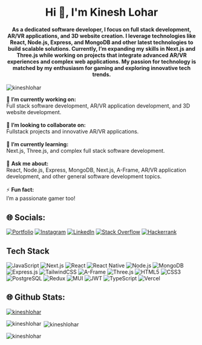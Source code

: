 <h1 align="center">Hi 👋, I'm Kinesh Lohar</h1>
<h4 align="center">As a dedicated software developer, I focus on full stack development, AR/VR applications, and 3D website creation. I leverage technologies like React, Node.js, Express, and MongoDB and other latest technologies to build scalable solutions. Currently, I’m expanding my skills in Next.js and Three.js while working on projects that integrate advanced AR/VR experiences and complex web applications. My passion for technology is matched by my enthusiasm for gaming and exploring innovative tech trends.</h4>

<p align="left"> <img src="https://komarev.com/ghpvc/?username=kineshlohar&label=Profile%20views&color=0e75b6&style=flat" alt="kineshlohar" /> </p>

🔭 **I’m currently working on:** <br>Full stack software development, AR/VR application development, and 3D website development.<br><br>👯 **I’m looking to collaborate on:** <br>Fullstack projects and innovative AR/VR applications.<br><br>🌱 **I’m currently learning:** <br>Next.js, Three.js, and complex full stack software development.<br><br>💬 **Ask me about:** <br>React, Node.js, Express, MongoDB, Next.js, A-Frame, AR/VR application development, and other general software development topics.<br><br>⚡ **Fun fact:** <br>I’m a passionate gamer too!


## 🌐 Socials:
[![Portfolio](https://img.shields.io/badge/Portfolio-%231DA1F2.svg?logo=qiskit&logoColor=white)](https://kineshlohar.github.io/portfolio/) [![Instagram](https://img.shields.io/badge/Instagram-%23E4405F.svg?logo=Instagram&logoColor=white)](https://www.instagram.com/kinesh_malviya/) [![LinkedIn](https://img.shields.io/badge/LinkedIn-%230077B5.svg?logo=linkedin&logoColor=white)](https://www.linkedin.com/in/KineshLohar) [![Stack Overflow](https://img.shields.io/badge/-Snapchat-FE7A16?logo=snapchat&logoColor=white)](https://www.snapchat.com/add/kinesh123) [![Hackerrank](https://img.shields.io/badge/Hackerrank-FE7A16?logo=hackerrank&logoColor=white)](https://www.hackerrank.com/profile/kineshlohar) 


## Tech Stack
![JavaScript](https://img.shields.io/badge/javascript-%23323330.svg?style=for-the-badge&logo=javascript&logoColor=%23F7DF1E) 
![Next.js](https://img.shields.io/badge/NextJS-black?style=for-the-badge&logo=next.js&logoColor=white) 
![React](https://img.shields.io/badge/react-%2320232a.svg?style=for-the-badge&logo=react&logoColor=%2361DAFB) 
![React Native](https://img.shields.io/badge/React_Native-61DAFB?style=for-the-badge&logo=react&logoColor=white) 
![Node.js](https://img.shields.io/badge/node.js-6DA55F?style=for-the-badge&logo=node.js&logoColor=white) 
![MongoDB](https://img.shields.io/badge/MongoDB-%234ea94b.svg?style=for-the-badge&logo=mongodb&logoColor=white) 
![Express.js](https://img.shields.io/badge/express.js-%23404d59.svg?style=for-the-badge&logo=express&logoColor=%2361DAFB) 
![TailwindCSS](https://img.shields.io/badge/tailwindcss-%2338B2AC.svg?style=for-the-badge&logo=tailwind-css&logoColor=white) 
![A-Frame](https://img.shields.io/badge/A--Frame-F03C02?style=for-the-badge&logo=aframe&logoColor=white) 
![Three.js](https://img.shields.io/badge/Three.js-black?style=for-the-badge&logo=three.js&logoColor=white) 
![HTML5](https://img.shields.io/badge/html5-%23E34F26.svg?style=for-the-badge&logo=html5&logoColor=white) 
![CSS3](https://img.shields.io/badge/css3-%231572B6.svg?style=for-the-badge&logo=css3&logoColor=white) 
![PostgreSQL](https://img.shields.io/badge/postgres-%23316192.svg?style=for-the-badge&logo=postgresql&logoColor=white) 
![Redux](https://img.shields.io/badge/redux-%23593d88.svg?style=for-the-badge&logo=redux&logoColor=white) 
![MUI](https://img.shields.io/badge/MUI-%230081CB.svg?style=for-the-badge&logo=material-ui&logoColor=white) 
![JWT](https://img.shields.io/badge/JWT-black?style=for-the-badge&logo=JSON%20web%20tokens) 
![TypeScript](https://img.shields.io/badge/typescript-%23007ACC.svg?style=for-the-badge&logo=typescript&logoColor=white) 
![Vercel](https://img.shields.io/badge/vercel-%23000000.svg?style=for-the-badge&logo=vercel&logoColor=white)

## 🌐 Github Stats:
<p align="left"> <a href="https://github.com/ryo-ma/github-profile-trophy"><img src="https://github-profile-trophy.vercel.app/?username=kineshlohar" alt="kineshlohar" /></a> </p>

<p><img align="left" src="https://github-readme-stats.vercel.app/api/top-langs?username=kineshlohar&show_icons=true&locale=en&layout=compact" alt="kineshlohar" /></p>

<p>&nbsp;<img align="center" src="https://github-readme-stats.vercel.app/api?username=kineshlohar&show_icons=true&locale=en" alt="kineshlohar" /></p>

<p><img align="center" src="https://github-readme-streak-stats.herokuapp.com/?user=kineshlohar&" alt="kineshlohar" /></p>
